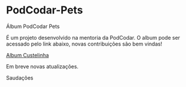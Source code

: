 # PodCodar-Pets
Álbum PodCodar Pets

É um projeto desenvolvido na mentoria da PodCodar. O album pode ser acessado pelo link abaixo, novas contribuições são bem vindas!

<a href="https://joel-leal.github.io/PodCodar-Pets/"> Album Custelinha </a>

Em breve novas atualizações.

Saudações
